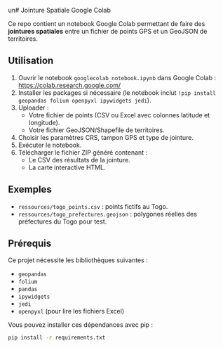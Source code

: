 un# Jointure Spatiale Google Colab

Ce repo contient un notebook Google Colab permettant de faire des **jointures spatiales** entre un fichier de points GPS et un GeoJSON de territoires.

## Utilisation

1. Ouvrir le notebook `googlecolab_notebook.ipynb` dans Google Colab : https://colab.research.google.com/
2. Installer les packages si nécessaire (le notebook inclut `!pip install geopandas folium openpyxl ipywidgets jedi`).
3. Uploader :
   - Votre fichier de points (CSV ou Excel avec colonnes latitude et longitude).
   - Votre fichier GeoJSON/Shapefile de territoires.
4. Choisir les paramètres CRS, tampon GPS et type de jointure.
5. Exécuter le notebook.
6. Télécharger le fichier ZIP généré contenant :
   - Le CSV des résultats de la jointure.
   - La carte interactive HTML.

## Exemples

- `ressources/togo_points.csv` : points fictifs au Togo.
- `ressources/togo_prefectures.geojson` : polygones réelles des préfectures du Togo pour test.

## Prérequis

Ce projet nécessite les bibliothèques suivantes :

- `geopandas`
- `folium`
- `pandas`
- `ipywidgets`
- `jedi`
- `openpyxl` (pour lire les fichiers Excel)

Vous pouvez installer ces dépendances avec pip :

```bash
pip install -r requirements.txt

